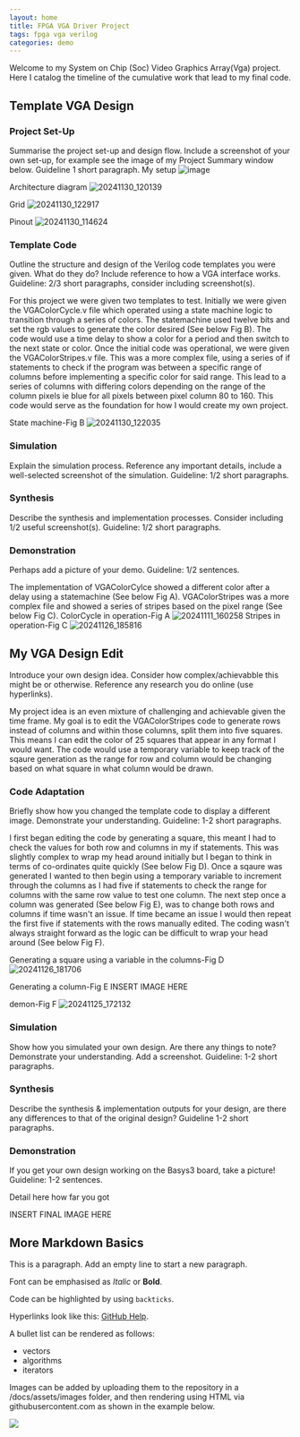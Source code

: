 ```yaml
---
layout: home
title: FPGA VGA Driver Project
tags: fpga vga verilog
categories: demo
---
```


Welcome to my System on Chip (Soc) Video Graphics Array(Vga) project. Here I catalog the timeline of the cumulative work that lead to my final code.

## **Template VGA Design**
### **Project Set-Up**
Summarise the project set-up and design flow. Include a screenshot of your own set-up, for example see the image of my Project Summary window below. Guideline 1 short paragraph.
My setup
![image](https://github.com/user-attachments/assets/ae01aa6d-d668-4c10-a8e2-8007570e6973)

Architecture diagram
![20241130_120139](https://github.com/user-attachments/assets/593ef348-7df9-4f66-922e-d06a9e8fec59)

Grid
![20241130_122917](https://github.com/user-attachments/assets/e1599f77-4ed2-4deb-8e14-11d47ce46faf)

Pinout
![20241130_114624](https://github.com/user-attachments/assets/98b9606a-33e2-4b8b-949f-596ca53b7d3c)


### **Template Code**
Outline the structure and design of the Verilog code templates you were given. What do they do? Include reference to how a VGA interface works. Guideline: 2/3 short paragraphs, consider including screenshot(s).

For this project we were given two templates to test. Initially we were given the VGAColorCycle.v file which operated using a state machine logic to transition through a series of colors. The statemachine used twelve bits and set the rgb values to generate the color desired (See below Fig B). The code would use a time delay to show a color for a period and then switch to the next state or color. Once the initial code was operational, we were given the VGAColorStripes.v file. This was a more complex file, using a series of if statements to check if the program was between a specific range of columns before implementing a specific color for said range. This lead to a series of columns with differing colors depending on the range of the column pixels ie blue for all pixels between pixel column 80 to 160. This code would serve as the foundation for how I would create my own project.

State machine-Fig B
![20241130_122035](https://github.com/user-attachments/assets/aec0ec85-a29a-446b-ae2a-e0e4238cf312)

### **Simulation**
Explain the simulation process. Reference any important details, include a well-selected screenshot of the simulation. Guideline: 1/2 short paragraphs.
### **Synthesis**
Describe the synthesis and implementation processes. Consider including 1/2 useful screenshot(s). Guideline: 1/2 short paragraphs.
### **Demonstration**
Perhaps add a picture of your demo. Guideline: 1/2 sentences.

The implementation of VGAColorCylce showed a different color after a delay using a statemachine (See below Fig A). VGAColorStripes was a more complex file and showed a series of stripes based on the pixel range (See below Fig C).
ColorCycle in operation-Fig A
![20241111_160258](https://github.com/user-attachments/assets/48c6f5b4-66bc-4deb-840c-5c1da4161c84)
Stripes in operation-Fig C
![20241126_185816](https://github.com/user-attachments/assets/29e85388-52fe-4d90-bf81-0f0475fa5287)

## **My VGA Design Edit**
Introduce your own design idea. Consider how complex/achievabble this might be or otherwise. Reference any research you do online (use hyperlinks).

My project idea is an even mixture of challenging and achievable given the time frame. My goal is to edit the VGAColorStripes code to generate rows instead of columns and within those columns, split them into five squares. This means I can edit the color of 25 squares that appear in any format I would want. The code would use a temporary variable to keep track of the sqaure generation as the range for row and column would be changing based on what square in what column would be drawn.
### **Code Adaptation**
Briefly show how you changed the template code to display a different image. Demonstrate your understanding. Guideline: 1-2 short paragraphs.

I first began editing the code by generating a square, this meant I had to check the values for both row and columns in my if statements.  This was slightly complex to wrap my head around initially but I began to think in terms of co-ordinates quite quickly (See below Fig D). Once a sqaure was generated I wanted to then begin using a temporary variable to increment through the columns as I had five if statements to check the range for columns with the same row value to test one column. The next step once a column was generated (See below Fig E), was to change both rows and columns if time wasn't an issue. If time became an issue I would then repeat the first five if statements with the rows manually edited. The coding wasn't always straight forward as the logic can be difficult to wrap your head around (See below Fig F).  

Generating a square using a variable in the columns-Fig D
![20241126_181706](https://github.com/user-attachments/assets/054cad8d-05dd-416d-9f2d-f75b27f3c295)

Generating a column-Fig E
INSERT IMAGE HERE

demon-Fig F
![20241125_172132](https://github.com/user-attachments/assets/3acf5298-f547-43af-baa8-fd58ea9744a7)
### **Simulation**
Show how you simulated your own design. Are there any things to note? Demonstrate your understanding. Add a screenshot. Guideline: 1-2 short paragraphs.
### **Synthesis**
Describe the synthesis & implementation outputs for your design, are there any differences to that of the original design? Guideline 1-2 short paragraphs.
### **Demonstration**
If you get your own design working on the Basys3 board, take a picture! Guideline: 1-2 sentences.

Detail here how far you got

INSERT FINAL IMAGE HERE

## **More Markdown Basics**
This is a paragraph. Add an empty line to start a new paragraph.

Font can be emphasised as *Italic* or **Bold**.

Code can be highlighted by using `backticks`.

Hyperlinks look like this: [GitHub Help](https://help.github.com/).

A bullet list can be rendered as follows:
- vectors
- algorithms
- iterators

Images can be added by uploading them to the repository in a /docs/assets/images folder, and then rendering using HTML via githubusercontent.com as shown in the example below.

<img src="https://raw.githubusercontent.com/melgineer/fpga-vga-verilog/main/docs/assets/images/VGAPrjSrcs.png">
